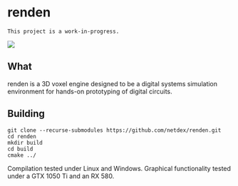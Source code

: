 # renden
`This project is a work-in-progress.`

![](https://i.imgur.com/jKC6PV5.jpg)

## What
renden is a 3D voxel engine designed to be a digital systems simulation environment for hands-on prototyping of digital circuits.

## Building
```
git clone --recurse-submodules https://github.com/netdex/renden.git
cd renden
mkdir build
cd build
cmake ../
```
Compilation tested under Linux and Windows. Graphical functionality tested under a GTX 1050 Ti and an RX 580.
